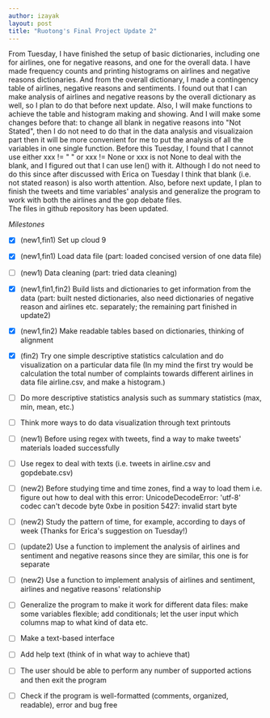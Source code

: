 ```yaml
---
author: izayak
layout: post
title: "Ruotong's Final Project Update 2"
---
```


From Tuesday, I have finished the setup of basic dictionaries, including one for airlines, one for negative reasons, and one for the overall data. I have made frequency counts and printing histograms on airlines and negative reasons dictionaries. And from the overall dictionary, I made a contingency table of airlines, negative reasons and sentiments. 
I found out that I can make analysis of airlines and negative reasons by the overall dictionary as well, so I plan to do that before next update. Also, I will make functions to achieve the table and histogram making and showing. And I will make some changes before that: to change all blank in negative reasons into "Not Stated", then I do not need to do that in the data analysis and visualizaion part then it will be more convenient for me to put the analysis of all the variables in one single function. Before this Tuesday, I found that I cannot use either xxx != " " or xxx != None or xxx is not None to deal with the blank, and I figured out that I can use len() with it. Although I do not need to do this since after discussed with Erica on Tuesday I think that blank (i.e. not stated reason) is also worth attention. 
Also, before next update, I plan to finish the tweets and time variables' analysis and generalize the program to work with both the airlines and the gop debate files.  
The files in github repository has been updated.



*Milestones*  

- [x] (new1,fin1) Set up cloud 9  
- [x] (new1,fin1) Load data file (part: loaded concised version of one data file)  
- [ ] (new1) Data cleaning (part: tried data cleaning)  
- [x] (new1,fin1,fin2) Build lists and dictionaries to get information from the data (part: built nested dictionaries, also need dictionaries of negative reason and airlines etc. separately; the remaining part finished in update2)  
- [x] (new1,fin2) Make readable tables based on dictionaries, thinking of alignment  
- [x] (fin2) Try one simple descriptive statistics calculation and do visualization on a particular data file (In my mind the first try would be calculation the total number of complaints towards different airlines in data file airline.csv, and make a histogram.)  
- [ ] Do more descriptive statistics analysis such as summary statistics (max, min, mean, etc.)   
- [ ] Think more ways to do data visualization through text printouts  
- [ ] (new1) Before using regex with tweets, find a way to make tweets' materials loaded successfully  
- [ ] Use regex to deal with texts (i.e. tweets in airline.csv and gopdebate.csv)  
- [ ] (new2) Before studying time and time zones, find a way to load them i.e. figure out how to deal with this error: UnicodeDecodeError: 'utf-8' codec can't decode byte 0xbe in position 5427: invalid start byte    
- [ ] (new2) Study the pattern of time, for example, according to days of week (Thanks for Erica's suggestion on Tuesday!)  
- [ ] (update2) Use a function to implement the analysis of airlines and sentiment and negative reasons since they are similar, this one is for separate  
- [ ] (new2) Use a function to implement analysis of airlines and sentiment, airlines and negative reasons' relationship  
- [ ] Generalize the program to make it work for different data files: make some variables flexible; add conditionals; let the user input which columns map to what kind of data etc.  
- [ ] Make a text-based interface   
- [ ] Add help text (think of in what way to achieve that)   
- [ ] The user should be able to perform any number of supported actions and then exit the program   
- [ ] Check if the program is well-formatted (comments, organized, readable), error and bug free   



